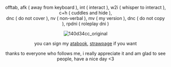 <div align="center">

offtab, afk ( away from keyboard ), int ( interact ), w2i ( whisper to interact ), c+h ( cuddles and hide ),<br/> dnc ( do not cover ), nv ( non-verbal ), mv ( my version ), dnc ( do not copy ), rpdni ( roleplay dni )

![140d34cc_original](https://github.com/user-attachments/assets/05afb83f-cc81-495b-a20b-ab2596b0560a)<br/>

you can sign my [atabook](https://astariomaggelen.atabook.org/), [strawpage](https://astariomaggelen.straw.page/) if you want

thanks to everyone who follows me, i really appreciate it and am glad to see people, have a nice day <3
